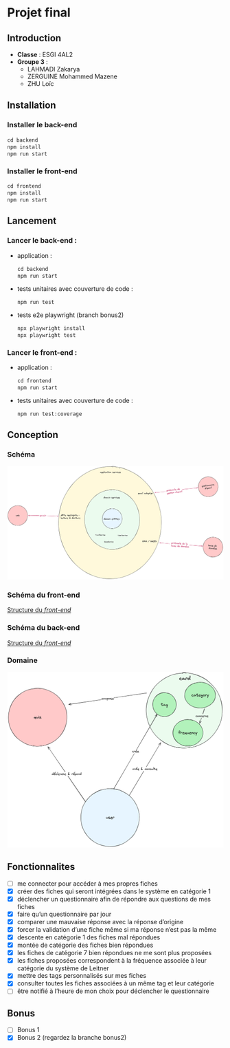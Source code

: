 # Projet final

## Introduction
- **Classe** : ESGI 4AL2
- **Groupe 3** :
  - LAHMADI Zakarya
  - ZERGUINE Mohammed Mazene
  - ZHU Loïc

## Installation
### Installer le back-end
```
cd backend
npm install
npm run start
```

### Installer le front-end
```
cd frontend
npm install
npm run start
```
  
## Lancement
### Lancer le back-end :
- application :
  ```
  cd backend
  npm run start
  ```
- tests unitaires avec couverture de code :
  ```
  npm run test
  ```

- tests e2e playwright (branch bonus2)
  ```
  npx playwright install 
  npx playwright test
  ```
  
### Lancer le front-end :
- application :
  ```
  cd frontend
  npm run start
  ```
- tests unitaires avec couverture de code :
  ```
  npm run test:coverage
  ```

## Conception
### Schéma
![](docs/schemas/clean_code-hexa.png)

### Schéma du front-end
[Structure du _front-end_](frontend/README.md#project-architecture)

### Schéma du back-end
[Structure du _front-end_](backend/README.md#project-architecture)

### Domaine
![](docs/schemas/clean_code-domain.png)

## Fonctionnalites
- [ ] me connecter pour accéder à mes propres fiches
- [X] créer des fiches qui seront intégrées dans le système en catégorie 1
- [X] déclencher un questionnaire afin de répondre aux questions de mes fiches
- [X] faire qu’un questionnaire par jour
- [X] comparer une mauvaise réponse avec la réponse d’origine
- [X] forcer la validation d’une fiche même si ma réponse n’est pas la même
- [X] descente en catégorie 1 des fiches mal répondues
- [X] montée de catégorie des fiches bien répondues
- [X] les fiches de catégorie 7 bien répondues ne me sont plus proposées
- [X] les fiches proposées correspondent à la fréquence associée à leur catégorie du système de Leitner
- [X] mettre des tags personnalisés sur mes fiches
- [X] consulter toutes les fiches associées à un même tag et leur catégorie
- [ ] être notifié à l’heure de mon choix pour déclencher le questionnaire

## Bonus
- [ ] Bonus 1
- [X] Bonus 2 (regardez la branche bonus2)
